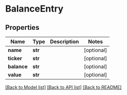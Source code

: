 # BalanceEntry

## Properties
Name | Type | Description | Notes
------------ | ------------- | ------------- | -------------
**name** | **str** |  | [optional] 
**ticker** | **str** |  | [optional] 
**balance** | **str** |  | [optional] 
**value** | **str** |  | [optional] 

[[Back to Model list]](../README.md#documentation-for-models) [[Back to API list]](../README.md#documentation-for-api-endpoints) [[Back to README]](../README.md)


